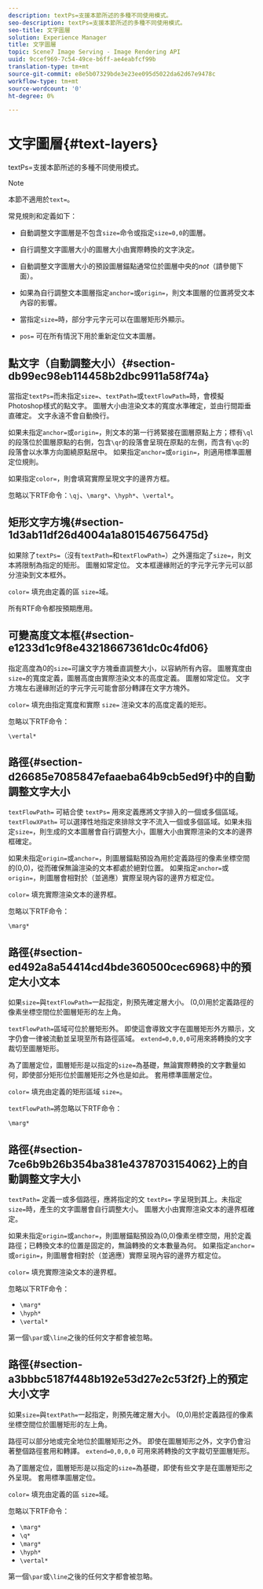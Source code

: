 ```yaml
---
description: textPs=支援本節所述的多種不同使用模式。
seo-description: textPs=支援本節所述的多種不同使用模式。
seo-title: 文字圖層
solution: Experience Manager
title: 文字圖層
topic: Scene7 Image Serving - Image Rendering API
uuid: 9ccef969-7c54-49ce-b6ff-ae4eabfcf99b
translation-type: tm+mt
source-git-commit: e8e5b07329bde3e23ee095d5022da62d67e9478c
workflow-type: tm+mt
source-wordcount: '0'
ht-degree: 0%

---
```



# 文字圖層{#text-layers}

textPs=支援本節所述的多種不同使用模式。

>[!NOTE]
>
>本節不適用於`text=`。

常見規則和定義如下：

* 自動調整文字圖層是不包含`size=`命令或指定`size=0,0`的圖層。

* 自行調整文字圖層大小的圖層大小由實際轉換的文字決定。
* 自動調整文字圖層大小的預設圖層錨點通常位於圖層中央的&#x200B;*not*（請參閱下面）。
* 如果為自行調整文本圖層指定`anchor=`或`origin=`，則文本圖層的位置將受文本內容的影響。

* 當指定`size=`時，部分字元字元可以在圖層矩形外顯示。
* `pos=` 可在所有情況下用於重新定位文本圖層。

## 點文字（自動調整大小）{#section-db99ec98eb114458b2dbc9911a58f74a}

當指定`textPs=`而未指定`size=`、`textPath=`或`textFlowPath=`時，會模擬Photoshop樣式的點文字。 圖層大小由渲染文本的寬度水準確定，並由行間距垂直確定。 文字永遠不會自動換行。

如果未指定`anchor=`或`origin=`，則文本的第一行將緊接在圖層原點上方；標有`\ql`的段落位於圖層原點的右側，包含`\qr`的段落會呈現在原點的左側，而含有`\qc`的段落會以水準方向圍繞原點居中。 如果指定`anchor=`或`origin=`，則適用標準圖層定位規則。

如果指定`color=`，則會填寫實際呈現文字的邊界方框。

忽略以下RTF命令：`\qj`、`\marg*`、`\hyph*`、`\vertal*`。

## 矩形文字方塊{#section-1d3ab11df26d4004a1a801546756475d}

如果除了`textPs=`（沒有`textPath=`和`textFlowPath=`）之外還指定了`size=`，則文本將限制為指定的矩形。 圖層如常定位。 文本框邊緣附近的字元字元字元可以部分渲染到文本框外。

`color=` 填充由定義的區 `size=`域。

所有RTF命令都按預期應用。

## 可變高度文本框{#section-e1233d1c9f8e43218667361dc0c4fd06}

指定高度為0的`size=`可讓文字方塊垂直調整大小，以容納所有內容。 圖層寬度由`size=`的寬度定義，圖層高度由實際渲染文本的高度定義。 圖層如常定位。 文字方塊左右邊緣附近的字元字元可能會部分轉譯在文字方塊外。

`color=` 填充由指定寬度和實際 `size=` 渲染文本的高度定義的矩形。

忽略以下RTF命令：

`\vertal*`

## 路徑{#section-d26685e7085847efaaeba64b9cb5ed9f}中的自動調整文字大小

`textFlowPath=` 可結合使 `textPs=` 用來定義應將文字排入的一個或多個區域。`textFlowXPath=` 可以選擇性地指定來排除文字不流入一個或多個區域。如果未指定`size=`，則生成的文本圖層會自行調整大小，圖層大小由實際渲染的文本的邊界框確定。

如果未指定`origin=`或`anchor=`，則圖層錨點預設為用於定義路徑的像素坐標空間的(0,0)，從而確保無論渲染的文本都處於絕對位置。 如果指定`anchor=`或`origin=`，則圖層會相對於（並適應）實際呈現內容的邊界方框定位。

`color=` 填充實際渲染文本的邊界框。

忽略以下RTF命令：

`\marg*`

## 路徑{#section-ed492a8a54414cd4bde360500cec6968}中的預定大小文本

如果`size=`與`textFlowPath=`一起指定，則預先確定層大小。 (0,0)用於定義路徑的像素坐標空間位於圖層矩形的左上角。

`textFlowPath=`區域可位於層矩形外。 即使這會導致文字在圖層矩形外方顯示，文字仍會一律被流動並呈現至所有路徑區域。 `extend=0,0,0,0`可用來將轉換的文字裁切至圖層矩形。

為了圖層定位，圖層矩形是以指定的`size=`為基礎，無論實際轉換的文字數量如何，即使部分矩形位於圖層矩形之外也是如此。 套用標準圖層定位。

`color=` 填充由定義的矩形區域 `size=`。

`textFlowPath=`將忽略以下RTF命令：

`\marg*`

## 路徑{#section-7ce6b9b26b354ba381e4378703154062}上的自動調整文字大小

`textPath=` 定義一或多個路徑，應將指定的文 `textPs=` 字呈現到其上。未指定`size=`時，產生的文字圖層會自行調整大小。 圖層大小由實際渲染文本的邊界框確定。

如果未指定`origin=`或`anchor=`，則圖層錨點預設為(0,0)像素坐標空間，用於定義路徑；已轉換文本的位置是固定的，無論轉換的文本數量為何。 如果指定`anchor=`或`origin=`，則圖層會相對於（並適應）實際呈現內容的邊界方框定位。

`color=` 填充實際渲染文本的邊界框。

忽略以下RTF命令：

* `\marg*`
* `\hyph*`
* `\vertal*`

第一個`\par`或`\line`之後的任何文字都會被忽略。

## 路徑{#section-a3bbbc5187f448b192e53d27e2c53f2f}上的預定大小文字

如果`size=`與`textPath=`一起指定，則預先確定層大小。 (0,0)用於定義路徑的像素坐標空間位於圖層矩形的左上角。

路徑可以部分地或完全地位於圖層矩形之外。 即使在圖層矩形之外，文字仍會沿著整個路徑套用和轉譯。 `extend=0,0,0,0` 可用來將轉換的文字裁切至圖層矩形。

為了圖層定位，圖層矩形是以指定的`size=`為基礎，即使有些文字是在圖層矩形之外呈現。 套用標準圖層定位。

`color=` 填充由定義的區 `size=`域。

忽略以下RTF命令：

* `\marg*`
* `\q*`
* `\marg*`
* `\hyph*`
* `\vertal*`

第一個`\par`或`\line`之後的任何文字都會被忽略。

